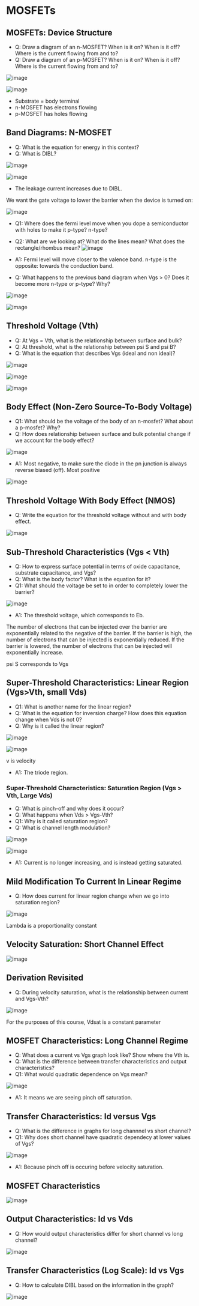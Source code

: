 # MOSFETs

## MOSFETs: Device Structure
- Q: Draw a diagram of an n-MOSFET? When is it on? When is it off? Where is the current flowing from and to?
- Q: Draw a diagram of an p-MOSFET? When is it on? When is it off? Where is the current flowing from and to? 
  
![image](https://github.com/user-attachments/assets/08510c29-ce29-4b74-b6d8-d2191fc8d6ac)

![image](https://github.com/user-attachments/assets/56a74cb2-af09-4b50-a48d-2c6c87df1c33)

- Substrate = body terminal
- n-MOSFET has electrons flowing
- p-MOSFET has holes flowing

## Band Diagrams: N-MOSFET
- Q: What is the equation for energy in this context?
- Q: What is DIBL?
  
![image](https://github.com/user-attachments/assets/999e1753-e71b-4ba3-8b6e-5581545b691e)

![image](https://github.com/user-attachments/assets/08254a91-80a4-4638-a8b3-5559aae26dc2)
- The leakage current increases due to DIBL.

We want the gate voltage to lower the barrier when the device is turned on:

![image](https://github.com/user-attachments/assets/041de298-006c-4520-85ba-37c40117c49a)

- Q1: Where does the fermi level move when you dope a semiconductor with holes to make it p-type? n-type?
- Q2: What are we looking at? What do the lines mean? What does the rectangle/rhombus mean?
![image](https://github.com/user-attachments/assets/2f551778-bb1e-4807-a9f6-d8304586b346)

- A1: Fermi level will move closer to the valence band. n-type is the opposite: towards the conduction band.

- Q: What happens to the previous band diagram when Vgs > 0? Does it become more n-type or p-type? Why?

![image](https://github.com/user-attachments/assets/41f5b444-a74a-412e-b7cf-e573bf9ebb12)

![image](https://github.com/user-attachments/assets/4314428e-c283-42d4-91cf-32db1d1e91a4)

## Threshold Voltage (Vth)
- Q: At Vgs = Vth, what is the relationship between surface and bulk?
- Q: At threshold, what is the relationship between psi S and psi B?
- Q: What is the equation that describes Vgs (ideal and non ideal)?
  
![image](https://github.com/user-attachments/assets/a3f1ae80-d374-4d7e-9e1d-0c5d81b035d8)

![image](https://github.com/user-attachments/assets/9458e601-a88d-4ef7-99ea-94fc92fa6277)

![image](https://github.com/user-attachments/assets/d2a0cbf3-98b5-46c1-aa06-4bc0d1fc006a)

## Body Effect (Non-Zero Source-To-Body Voltage)
- Q1: What should be the voltage of the body of an n-mosfet? What about a p-mosfet? Why?
- Q: How does relationship between surface and bulk potential change if we account for the body effect?

![image](https://github.com/user-attachments/assets/34d5751f-9f11-4ee0-b840-d92dfabf1860)

- A1: Most negative, to make sure the diode in the pn junction is always reverse biased (off). Most positive

![image](https://github.com/user-attachments/assets/357382dd-4f47-46a9-ac9d-97733e7b62bb)

## Threshold Voltage With Body Effect (NMOS)
- Q: Write the equation for the threshold voltage without and with body effect.

![image](https://github.com/user-attachments/assets/b3a1e1a5-1b16-425d-95a2-a9209e09700f)

## Sub-Threshold Characteristics (Vgs < Vth)
- Q: How to express surface potential in terms of oxide capacitance, substrate capacitance, and Vgs?
- Q: What is the body factor? What is the equation for it?
- Q1: What should the voltage be set to in order to completely lower the barrier?

![image](https://github.com/user-attachments/assets/b830c526-b9f7-4c23-89e0-2815d086d542)

- A1: The threshold voltage, which corresponds to Eb.
  
The number of electrons that can be injected over the barrier are exponentially related to the negative of the barrier. If the barrier is high, the number of electrons that can be injected is exponentially reduced. If the barrier is lowered, the number of electrons that can be injected will exponentially increase.

psi S corresponds to Vgs

## Super-Threshold Characteristics: Linear Region (Vgs>Vth, small Vds)
- Q1: What is another name for the linear region?
- Q: What is the equation for inversion charge? How does this equation change when Vds is not 0?
- Q: Why is it called the linear region?

![image](https://github.com/user-attachments/assets/8b76e2d0-6b85-4f28-8a60-10dd47bff82b)

![image](https://github.com/user-attachments/assets/4493e4ef-d4ed-465d-a4b1-49c5a6cbdf76)

v is velocity

- A1: The triode region.

### Super-Threshold Characteristics: Saturation Region (Vgs > Vth, Large Vds)
- Q: What is pinch-off and why does it occur?
- Q: What happens when Vds > Vgs-Vth?
- Q1: Why is it called saturation region?
- Q: What is channel length modulation?

![image](https://github.com/user-attachments/assets/2964d35e-701a-412a-9167-ed290d4a4031)

![image](https://github.com/user-attachments/assets/552c5742-7b37-4746-b2fa-6bf4a994ecdb)

- A1: Current is no longer increasing, and is instead getting saturated.

## Mild Modification To Current In Linear Regime
- Q: How does current for linear region change when we go into saturation region?
  
![image](https://github.com/user-attachments/assets/8bd43ec4-949e-4b8d-bdb5-fc836de4d8dd)

Lambda is a proportionality constant

## Velocity Saturation: Short Channel Effect
![image](https://github.com/user-attachments/assets/a51b0592-095b-41bf-b770-d094223d7741)

## Derivation Revisited
- Q: During velocity saturation, what is the relationship between current and Vgs-Vth?
  
![image](https://github.com/user-attachments/assets/5cce6e48-97a2-40c2-a1c1-768ac9fd0faa)

For the purposes of this course, Vdsat is a constant parameter

## MOSFET Characteristics: Long Channel Regime
- Q: What does a current vs Vgs graph look like? Show where the Vth is.
- Q: What is the difference between transfer characteristics and output characteristics?
- Q1: What would quadratic dependence on Vgs mean?

![image](https://github.com/user-attachments/assets/8d32da0d-81b8-4b9a-b4d3-2a35f1081512)

- A1: It means we are seeing pinch off saturation.

## Transfer Characteristics: Id versus Vgs
- Q: What is the difference in graphs for long channnel vs short channel?
- Q1: Why does short channel have quadratic dependecy at lower values of Vgs?

![image](https://github.com/user-attachments/assets/223b69ca-2e02-4c74-a433-ba9ee3658c42)

- A1: Because pinch off is occuring before velocity saturation.

## MOSFET Characteristics
![image](https://github.com/user-attachments/assets/129c8661-3575-4bed-853d-dc12a3ea37a6)

## Output Characteristics: Id vs Vds
- Q: How would output characteristics differ for short channel vs long channel?

![image](https://github.com/user-attachments/assets/f0ec8d81-df3b-451a-af56-48d8765750f2)

## Transfer Characteristics (Log Scale): Id vs Vgs
- Q: How to calculate DIBL based on the information in the graph?

![image](https://github.com/user-attachments/assets/f5037a09-e7c8-4037-a2a9-5685b7c4e489)
